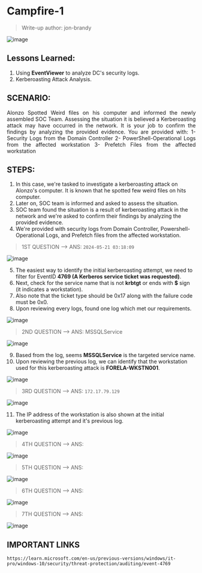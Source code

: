# Campfire-1
> Write-up author: jon-brandy

![image](https://github.com/jon-brandy/hackthebox/assets/70703371/7c42e376-ab7d-4d72-8fb9-6a690165a992)


## Lessons Learned:
1. Using **EventViewer** to analyze DC's security logs.
2. Kerberoasting Attack Analysis.

## SCENARIO:
<p align="justify">Alonzo Spotted Weird files on his computer and informed the newly assembled SOC Team. Assessing the situation it is believed a Kerberoasting attack may have occurred in the network. It is your job to confirm the findings by analyzing the provided evidence. You are provided with: 1- Security Logs from the Domain Controller 2- PowerShell-Operational Logs from the affected workstation 3- Prefetch Files from the affected workstation</p>

## STEPS:
1. In this case, we're tasked to investigate a kerberoasting attack on Alonzo's computer. It is known that he spotted few weird files on hits computer.
2. Later on, SOC team is informed and asked to assess the situation.
3. SOC team found the situation is a result of kerberoasting attack in the network and we're asked to confirm their findings by analyzing the provided evidence.
4. We're provided with security logs from Domain Controller, Powershell-Operational Logs, and Prefetch files from the affected workstation.



> 1ST QUESTION --> ANS: `2024-05-21 03:18:09`

![image](https://github.com/jon-brandy/hackthebox/assets/70703371/56e304d5-e71a-4426-99fc-24238f2d20da)


5. The easiest way to identify the initial kerberoasting attempt, we need to filter for EventID **4769 (A Kerberos service ticket was requested)**.
6. Next, check for the service name that is not **krbtgt** or ends with **$** sign (it indicates a workstation).
7. Also note that the ticket type should be 0x17 along with the failure code must be 0x0.
8. Upon reviewing every logs, found one log which met our requirements.

![image](https://github.com/jon-brandy/hackthebox/assets/70703371/bfa58c24-0e76-4deb-abd1-45d621515b59)


> 2ND QUESTION --> ANS: MSSQLService

![image](https://github.com/jon-brandy/hackthebox/assets/70703371/9ea80688-a40a-4ebf-915f-153769ef6ba6)


9. Based from the log, seems **MSSQLService** is the targeted service name.
10. Upon reviewing the previous log, we can identify that the workstation used for this kerberoasting attack is **FORELA-WKSTN001**.

![image](https://github.com/jon-brandy/hackthebox/assets/70703371/8b86d7f9-457f-4680-b413-5614b48eea07)


> 3RD QUESTION --> ANS: `172.17.79.129`

![image](https://github.com/jon-brandy/hackthebox/assets/70703371/14c102a9-b21a-46bd-ace4-398a62d95ac0)


11. The IP address of the workstation is also shown at the initial kerberoasting attempt and it's previous log.

![image](https://github.com/jon-brandy/hackthebox/assets/70703371/df4d9acd-c589-427b-8fc8-417f2d7c4976)


> 4TH QUESTION --> ANS: 

![image](https://github.com/jon-brandy/hackthebox/assets/70703371/f5cdef3c-0f59-4bf7-bb16-cc4945de9920)


> 5TH QUESTION --> ANS:

![image](https://github.com/jon-brandy/hackthebox/assets/70703371/0c67fe84-19b6-497d-939e-a450b13f2315)


> 6TH QUESTION --> ANS:

![image](https://github.com/jon-brandy/hackthebox/assets/70703371/2e9d6138-f941-4ee0-bc86-f1396c46ae81)


> 7TH QUESTION --> ANS:

![image](https://github.com/jon-brandy/hackthebox/assets/70703371/d8d1ba2d-15fb-47d9-9a4f-fa1320a3bf7d)


## IMPORTANT LINKS

```
https://learn.microsoft.com/en-us/previous-versions/windows/it-pro/windows-10/security/threat-protection/auditing/event-4769
```
